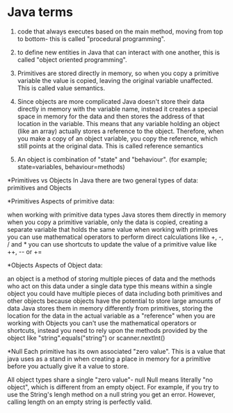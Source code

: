 # Java terms


1) code that always executes based on the main method, moving from top to bottom- this is called "procedural programming".
2) to define new entities in Java that can interact with one another, this is called "object oriented programming".
3) Primitives are stored directly in memory, so when you copy a primitive variable the value is copied, leaving the original variable unaffected. This is called value semantics.
4) Since objects are more complicated Java doesn't store their data directly in memory with the variable name, instead it creates a special space in memory for the data and then stores the address of that location in the variable. This means that any variable holding an object (like an array) actually stores a reference to the object. Therefore, when you make a copy of an object variable, you copy the reference, which still points at the original data. This is called reference semantics

5) An object is combination of "state" and "behaviour". (for example; state=variables, behaviour=methods)

*Primitives vs Objects
In Java there are two general types of data: primitives and Objects

*Primitives
Aspects of primitive data:

when working with primitive data types Java stores them directly in memory
when you copy a primitive variable, only the data is copied, creating a separate variable that holds the same value
when working with primitives you can use mathematical operators to perform direct calculations like +, -, / and *
you can use shortcuts to update the value of a primitive value like ++, -- or +=

*Objects
Aspects of Object data:

an object is a method of storing multiple pieces of data and the methods who act on this data under a single data type
this means within a single object you could have multiple pieces of data including both primitives and other objects
because objects have the potential to store large amounts of data Java stores them in memory differently from primitives, storing the location for the data in the actual variable as a "reference"
when you are working with Objects you can't use the mathematical operators or shortcuts, instead you need to rely upon the methods provided by the object like "string".equals("string") or scanner.nextInt()

*Null
Each primitive has its own associated "zero value". This is a value that java uses as a stand in when creating a place in memory for a primitive before you actually give it a value to store.

All object types share a single "zero value"- null
Null means literally "no object", which is different from an empty object. For example, if you try to use the String's lengh method on a null string you get an error. However, calling length on an empty string is perfectly valid.
